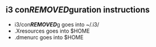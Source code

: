 ## i3 con***REMOVED***guration instructions

- i3/con***REMOVED***g goes into ~/.i3/
- .Xresources goes into $HOME
- .dmenurc goes into $HOME
